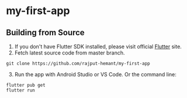# my-first-app

## Building from Source

1. If you don't have Flutter SDK installed, please visit official [Flutter](https://flutter.dev/) site.
2. Fetch latest source code from master branch.

```
git clone https://github.com/rajput-hemant/my-first-app
```

3. Run the app with Android Studio or VS Code. Or the command line:

```
flutter pub get
flutter run
```
